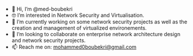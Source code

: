 - 👋 Hi, I’m @med-boubekri
- 🤓 I’m interested in Network Security and Virtualisation.
- 🌱 I’m currently working on some network security projects as well as the creation and management of virtualized environements.
- 🤝 I’m looking to collaborate on enterprise network architecture design and network security projects.
- 📫 Reach me on: mohammed0boubekri@gmail.com
